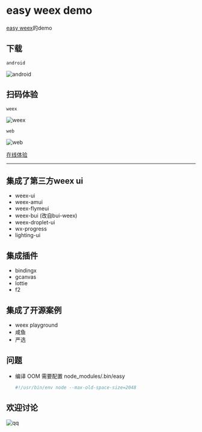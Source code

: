 # easy weex demo
  [easy weex](https://github.com/snice/easy-weex)的demo

## 下载

    android
 ![android](https://snice.oss-cn-hangzhou.aliyuncs.com/dist/img/1544177718.png)

## 扫码体验

    weex
    
![weex](https://snice.oss-cn-hangzhou.aliyuncs.com/dist/img/3071542550029_.pic_hd.png)

    web
    
![web](https://snice.oss-cn-hangzhou.aliyuncs.com/dist/img/3091542550275_.pic_hd.png)

  [在线体验](http://snice.oss-cn-hangzhou.aliyuncs.com/dist/web/index.html)
  
---

## 集成了第三方weex ui

* weex-ui
* weex-amui
* weex-flymeui
* weex-bui (改自bui-weex)
* weex-droplet-ui
* wx-progress
* lighting-ui

## 集成插件
* bindingx
* gcanvas
* lottie
* f2

## 集成了开源案例

* weex playground
* 咸鱼
* 严选


## 问题

* 编译 OOM
    需要配置 node_modules/.bin/easy
    
    ```sh
    #!/usr/bin/env node --max-old-space-size=2048
    ```
## 欢迎讨论

![qq](https://snice.oss-cn-hangzhou.aliyuncs.com/imgs/easy-weex-qq-qun.png)
